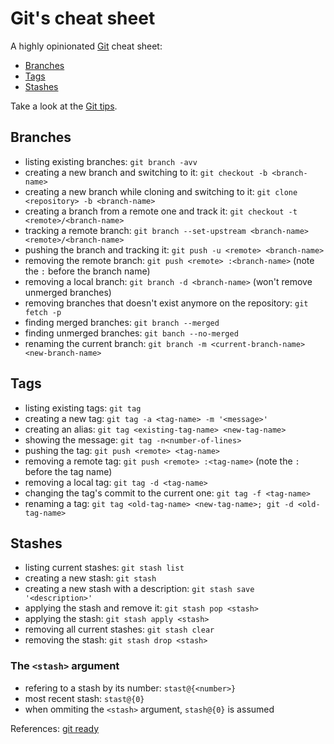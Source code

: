 # Git's cheat sheet

A highly opinionated [Git](http://git-scm.com/) cheat sheet:

* [Branches](#branches)
* [Tags](#tags)
* [Stashes](#stashes)

Take a look at the [Git tips](../git/tips.md).

## Branches

* listing existing branches: `git branch -avv`
* creating a new branch and switching to it: `git checkout -b <branch-name>`
* creating a new branch while cloning and switching to it: `git clone <repository> -b <branch-name>`
* creating a branch from a remote one and track it: `git checkout -t <remote>/<branch-name>`
* tracking a remote branch: `git branch --set-upstream <branch-name> <remote>/<branch-name>`
* pushing the branch and tracking it: `git push -u <remote> <branch-name>`
* removing the remote branch: `git push <remote> :<branch-name>` (note the `:` before the branch name)
* removing a local branch: `git branch -d <branch-name>` (won't remove unmerged branches)
* removing branches that doesn't exist anymore on the repository: `git fetch -p`
* finding merged branches: `git branch --merged`
* finding unmerged branches: `git banch --no-merged`
* renaming the current branch: `git branch -m <current-branch-name> <new-branch-name>`

## Tags

* listing existing tags: `git tag`
* creating a new tag: `git tag -a <tag-name> -m '<message>'`
* creating an alias: `git tag <existing-tag-name> <new-tag-name>`
* showing the message: `git tag -n<number-of-lines>`
* pushing the tag: `git push <remote> <tag-name>`
* removing a remote tag: `git push <remote> :<tag-name>` (note the `:` before the tag name)
* removing a local tag: `git tag -d <tag-name>`
* changing the tag's commit to the current one: `git tag -f <tag-name>`
* renaming a tag: `git tag <old-tag-name> <new-tag-name>; git -d <old-tag-name>`

## Stashes

* listing current stashes: `git stash list`
* creating a new stash: `git stash`
* creating a new stash with a description: `git stash save '<description>'`
* applying the stash and remove it: `git stash pop <stash>`
* applying the stash: `git stash apply <stash>`
* removing all current stashes: `git stash clear`
* removing the stash: `git stash drop <stash>`

### The `<stash>` argument

* refering to a stash by its number: `stast@{<number>}`
* most recent stash: `stast@{0}`
* when ommiting the `<stash>` argument, `stash@{0}` is assumed

References: [git ready](http://gitready.com/beginner/2009/03/13/smartly-save-stashes.html)
